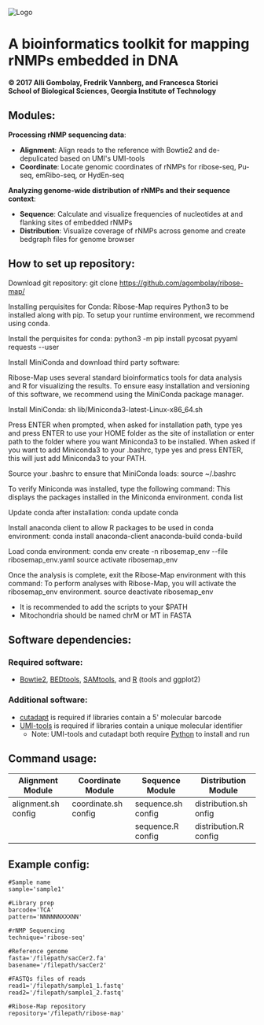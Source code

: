 ![Logo](https://github.com/agombolay/ribose-map/blob/master/logo.png)
# A bioinformatics toolkit for mapping rNMPs embedded in DNA
**© 2017 Alli Gombolay, Fredrik Vannberg, and Francesca Storici**  
**School of Biological Sciences, Georgia Institute of Technology**

## Modules:
**Processing rNMP sequencing data**:
* **Alignment**: Align reads to the reference with Bowtie2 and de-depulicated based on UMI's UMI-tools
* **Coordinate**: Locate genomic coordinates of rNMPs for ribose-seq, Pu-seq, emRibo-seq, or HydEn-seq

**Analyzing genome-wide distribution of rNMPs and their sequence context**:
* **Sequence**: Calculate and visualize frequencies of nucleotides at and flanking sites of embedded rNMPs
* **Distribution**: Visualize coverage of rNMPs across genome and create bedgraph files for genome browser

## How to set up repository:

Download git repository:
git clone https://github.com/agombolay/ribose-map/

Installing perquisites for Conda:
Ribose-Map requires Python3 to be installed along with pip.
To setup your runtime environment, we recommend using conda.

Install the perquisites for conda:
python3 -m pip install pycosat pyyaml requests --user

Install MiniConda and download third party software:

Ribose-Map uses several standard bioinformatics tools for data analysis and R for visualizing the results.
To ensure easy installation and versioning of this software, we recommend using the MiniConda package manager.

Install MiniConda:
sh lib/Miniconda3-latest-Linux-x86_64.sh

Press ENTER when prompted, when asked for installation path, type yes and press ENTER to use your HOME folder as the site of installation or enter path to the folder where you want Miniconda3 to be installed. When asked if you want to add Miniconda3 to your .bashrc, type yes and press ENTER, this will just add Miniconda3 to your PATH.

Source your .bashrc to ensure that MiniConda loads:
source ~/.bashrc

To verify Miniconda was installed, type the following command:
This displays the packages installed in the Miniconda environment.
conda list

Update conda after installation:
conda update conda

Install anaconda client to allow R packages to be used in conda environment:
conda install anaconda-client anaconda-build conda-build

Load conda environment:
conda env create -n ribosemap_env --file ribosemap_env.yaml
source activate ribosemap_env

Once the analysis is complete, exit the Ribose-Map environment with this command:
To perform analyses with Ribose-Map, you will activate the ribosemap_env environment.
source deactivate ribosemap_env

* It is recommended to add the scripts to your $PATH  
* Mitochondria should be named chrM or MT in FASTA 

## Software dependencies:
### Required software:
* [Bowtie2](https://sourceforge.net/projects/bowtie-bio/files/bowtie2/2.3.1), [BEDtools](http://bedtools.readthedocs.io/en/latest/content/installation.html), [SAMtools](http://www.htslib.org/download/), and [R](https://cran.r-project.org/) (tools and ggplot2)

### Additional software:
* [cutadapt](http://cutadapt.readthedocs.io/en/stable/) is required if libraries contain a 5' molecular barcode
* [UMI-tools](https://github.com/CGATOxford/UMI-tools) is required if libraries contain a unique molecular identifier
  * Note: UMI-tools and cutadapt both require [Python](https://www.python.org/) to install and run

## Command usage:

| Alignment Module        | Coordinate Module       | Sequence Module         | Distribution Module     |
| ----------------------- | ----------------------- | ----------------------- | ----------------------- |
| alignment.sh config     | coordinate.sh config    | sequence.sh config      | distribution.sh onfig   |
|                         |                         | sequence.R config       | distribution.R config   |

## Example config:
```
#Sample name
sample='sample1'

#Library prep
barcode='TCA'
pattern='NNNNNNXXXNN'

#rNMP Sequencing
technique='ribose-seq'

#Reference genome
fasta='/filepath/sacCer2.fa'
basename='/filepath/sacCer2'

#FASTQs files of reads
read1='/filepath/sample1_1.fastq'
read2='/filepath/sample1_2.fastq'

#Ribose-Map repository
repository='/filepath/ribose-map'
```

